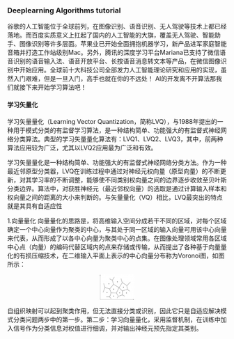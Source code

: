 ### Deeplearning Algorithms tutorial
谷歌的人工智能位于全球前列，在图像识别、语音识别、无人驾驶等技术上都已经落地。而百度实质意义上扛起了国内的人工智能的大旗，覆盖无人驾驶、智能助手、图像识别等许多层面。苹果业已开始全面拥抱机器学习，新产品进军家庭智能音箱并打造工作站级别Mac。另外，腾讯的深度学习平台Mariana已支持了微信语音识别的语音输入法、语音开放平台、长按语音消息转文本等产品，在微信图像识别中开始应用。全球前十大科技公司全部发力人工智能理论研究和应用的实现，虽然入门艰难，但是一旦入门，高手也就在你的不远处！
AI的开发离不开算法那我们就接下来开始学习算法吧！

#### 学习矢量化

学习矢量量化（Learning Vector Quantization，简称LVQ），与1988年提出的一种用于模式分类的有监督学习算法，是一种结构简单、功能强大的有监督式神经网络分类算法。典型的学习矢量量化算法有：LVQ1、LVQ2、LVQ3，其中，前两种算法应用较为广泛，尤其以LVQ2应用最为广泛和有效。  

学习矢量量化是一种结构简单、功能强大的有监督式神经网络分类方法。作为一种最近邻原型分类器，LVQ在训练过程中通过对神经元权向量（原型向量）的不断更新，对其学习率的不断调整，能够使不同类别权向量之间的边界逐步收敛至贝叶斯分类边界。算法中，对获胜神经元（最近邻权向量）的选取是通过计算输入样本和权向量之间的距离的大小来判断的。与矢量量化（VQ）相比，LVQ最突出的特点就是其具有自适应性 

1.向量量化
向量量化的思路是，将高维输入空间分成若干不同的区域，对每个区域确定一个中心向量作为聚类的中心，与其处于同一区域的输入向量可用该中心向量来代表，从而形成了以各中心向量为聚类中心的点集。在图像处理领域常用各区域中心点（向量）的编码代替区域内的点来存储或传输，从而提出了各种基于向量量化的有损压缩技术，在二维输入平面上表示的中心向量分布称为Voronoi图，如图所示：
<p align="center">
<img width="80" align="center" src="../../images/147.jpg" />
</p>

自组织映射可以起到聚类作用，但无法直接分类或识别，因此它只是自适应解决模式分类问题两步中的第一步。第二步：学习向量量化，采用监督机制，在训练中加入信号作为分类信息对权值进行细调，并对输出神经元预先指定其类别。


